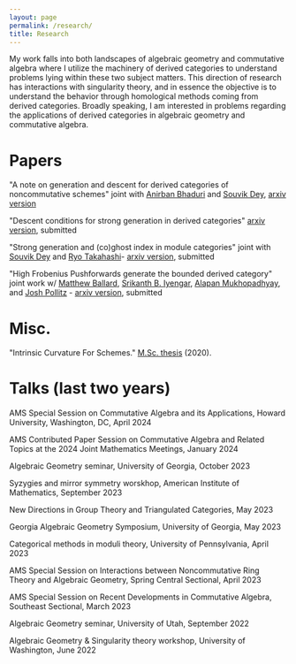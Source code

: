 ```yaml
---
layout: page
permalink: /research/
title: Research
---
```

My work falls into both landscapes of algebraic geometry and commutative algebra where I utilize the machinery
of derived categories to understand problems lying within these two subject matters. This direction
of research has interactions with singularity theory, and in essence the objective is to understand the behavior
through homological methods coming from derived categories. Broadly speaking, I am interested in
problems regarding the applications of derived categories in algebraic geometry and commutative algebra.

# Papers

"A note on generation and descent for derived categories of noncommutative schemes" joint with [Anirban Bhaduri](https://sc.edu/study/colleges_schools/artsandsciences/mathematics/our_people/directory/bhaduri_anirban.php) and [Souvik Dey](https://sites.google.com/view/souvikdey/research), [arxiv version](http://arxiv.org/abs/2312.02840)

"Descent conditions for strong generation in derived categories" [arxiv version](https://arxiv.org/abs/2308.08080), submitted

"Strong generation and (co)ghost index in module categories" joint with [Souvik Dey](https://sites.google.com/view/souvikdey/research) and [Ryo Takahashi](https://www.math.nagoya-u.ac.jp/~takahashi/)- [arxiv version](https://arxiv.org/abs/2307.13675), submitted

"High Frobenius Pushforwards generate the bounded derived category" joint work w/ [Matthew Ballard](https://www.matthewrobertballard.com/), [Srikanth B. Iyengar](https://www.math.utah.edu/~iyengar/), [Alapan Mukhopadhyay](http://www-personal.umich.edu/~alapanm/), and [Josh Pollitz](https://www.joshpollitz.com/) - [arxiv version](https://arxiv.org/abs/2303.18085), submitted

# Misc.

"Intrinsic Curvature For Schemes." [M.Sc. thesis](https://digitalrepository.unm.edu/math_etds/176) (2020).

# Talks (last two years)

AMS Special Session on Commutative Algebra and its Applications, Howard University, Washington, DC, April 2024

AMS Contributed Paper Session on Commutative Algebra and Related Topics at the 2024 Joint Mathematics Meetings, January 2024

Algebraic Geometry seminar, University of Georgia, October 2023

Syzygies and mirror symmetry worskhop, American Institute of Mathematics, September 2023

New Directions in Group Theory and Triangulated Categories, May 2023

Georgia Algebraic Geometry Symposium, University of Georgia, May 2023

Categorical methods in moduli theory, University of Pennsylvania, April 2023

AMS Special Session on Interactions between Noncommutative Ring Theory and Algebraic Geometry, Spring Central Sectional, April 2023

AMS Special Session on Recent Developments in Commutative Algebra, Southeast Sectional, March 2023 

Algebraic Geometry seminar, University of Utah, September 2022

Algebraic Geometry & Singularity theory workshop, University of Washington, June 2022 

